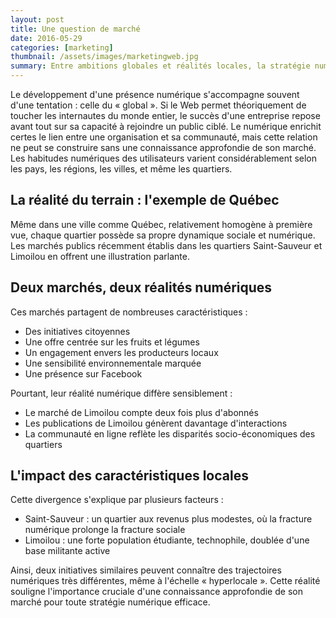 ```yaml
---
layout: post
title: Une question de marché
date: 2016-05-29
categories: [marketing]
thumbnail: /assets/images/marketingweb.jpg
summary: Entre ambitions globales et réalités locales, la stratégie numérique doit s'ancrer dans une compréhension fine de son marché.
---
```


Le développement d'une présence numérique s'accompagne souvent d'une tentation : celle du « global ». Si le Web permet théoriquement de toucher les internautes du monde entier, le succès d'une entreprise repose avant tout sur sa capacité à rejoindre un public ciblé. Le numérique enrichit certes le lien entre une organisation et sa communauté, mais cette relation ne peut se construire sans une connaissance approfondie de son marché. Les habitudes numériques des utilisateurs varient considérablement selon les pays, les régions, les villes, et même les quartiers.

## La réalité du terrain : l'exemple de Québec

Même dans une ville comme Québec, relativement homogène à première vue, chaque quartier possède sa propre dynamique sociale et numérique. Les marchés publics récemment établis dans les quartiers Saint-Sauveur et Limoilou en offrent une illustration parlante.

## Deux marchés, deux réalités numériques

Ces marchés partagent de nombreuses caractéristiques :

- Des initiatives citoyennes
- Une offre centrée sur les fruits et légumes
- Un engagement envers les producteurs locaux
- Une sensibilité environnementale marquée
- Une présence sur Facebook

Pourtant, leur réalité numérique diffère sensiblement :

- Le marché de Limoilou compte deux fois plus d'abonnés
- Les publications de Limoilou génèrent davantage d'interactions
- La communauté en ligne reflète les disparités socio-économiques des quartiers

## L'impact des caractéristiques locales

Cette divergence s'explique par plusieurs facteurs :

- Saint-Sauveur : un quartier aux revenus plus modestes, où la fracture numérique prolonge la fracture sociale
- Limoilou : une forte population étudiante, technophile, doublée d'une base militante active

Ainsi, deux initiatives similaires peuvent connaître des trajectoires numériques très différentes, même à l'échelle « hyperlocale ». Cette réalité souligne l'importance cruciale d'une connaissance approfondie de son marché pour toute stratégie numérique efficace.
